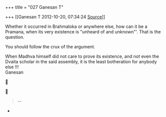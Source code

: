 +++
title = "027 Ganesan T"

+++
[[Ganesan T	2012-10-20, 07:34:24 [Source](https://groups.google.com/g/bvparishat/c/BGJ5L3KBLHs)]]



  
Whether it occurred in Brahmaloka or anywhere else, how can it be a Pramana, when its very existence is "unheard of and unknown"'. That is the question.  

  
You should follow the crux of the argument.  
  
When Madhva himself did not care to prove its existence, and not even the Dvaita scholar in the said assembly, it is the least botheration for anybody else !!!  
Ganesan  
  





> 
> > 
> >   
> --  
> > 
> > 

  
  
  
-  

